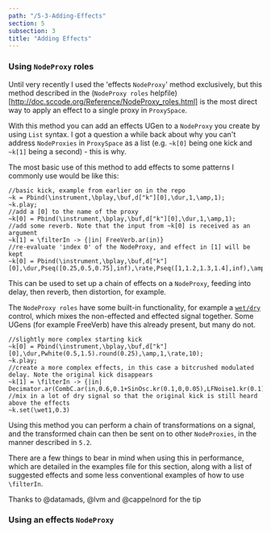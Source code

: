 ```yaml
---
path: "/5-3-Adding-Effects"
section: 5
subsection: 3
title: "Adding Effects"
---
```


### Using `NodeProxy` roles

Until very recently I used the 'effects `NodeProxy`' method exclusively, but this method described in the (`NodeProxy roles` helpfile)[http://doc.sccode.org/Reference/NodeProxy_roles.html] is the most direct way to apply an effect to a single proxy in `ProxySpace`.

With this method you can add an effects UGen to a `NodeProxy` you create by using `List` syntax. I got a question a while back about why you can't address `NodeProxies` in `ProxySpace` as a list (e.g. `~k[0]` being one kick and `~k[1]` being a second) - this is why.

The most basic use of this method to add effects to some patterns I commonly use would be like this:

```supercollider
//basic kick, example from earlier on in the repo
~k = Pbind(\instrument,\bplay,\buf,d["k"][0],\dur,1,\amp,1);
~k.play;
//add a [0] to the name of the proxy
~k[0] = Pbind(\instrument,\bplay,\buf,d["k"][0],\dur,1,\amp,1);
//add some reverb. Note that the input from ~k[0] is received as an argument
~k[1] = \filterIn -> {|in| FreeVerb.ar(in)}
//re-evaluate 'index 0' of the NodeProxy, and effect in [1] will be kept
~k[0] = Pbind(\instrument,\bplay,\buf,d["k"][0],\dur,Pseq([0.25,0.5,0.75],inf),\rate,Pseq([1,1.2,1.3,1.4],inf),\amp,1);
```

This can be used to set up a chain of effects on a `NodeProxy`, feeding into delay, then reverb, then distortion, for example.

The `NodeProxy roles` have some built-in functionality, for example a [`wet/dry`](http://www.indiana.edu/~emusic/etext/studio/chapter2_effects.shtml) control, which mixes the non-effected and effected signal together. Some UGens (for example FreeVerb) have this already present, but many do not.

```supercollider
//slightly more complex starting kick
~k[0] = Pbind(\instrument,\bplay,\buf,d["k"][0],\dur,Pwhite(0.5,1.5).round(0.25),\amp,1,\rate,10);
~k.play;
//create a more complex effects, in this case a bitcrushed modulated delay. Note the original kick disappears
~k[1] = \filterIn -> {|in| Decimator.ar(CombC.ar(in,0.6,0.1+SinOsc.kr(0.1,0,0.05),LFNoise1.kr(0.1).range(0.1,3)),1000)}
//mix in a lot of dry signal so that the original kick is still heard above the effects
~k.set(\wet1,0.3)
```

Using this method you can perform a chain of transformations on a signal, and the transformed chain can then be sent on to other `NodeProxies`, in the manner described in `5.2`.

There are a few things to bear in mind when using this in performance, which are detailed in the examples file for this section, along with a list of suggested effects and some less conventional examples of how to use `\filterIn`.

Thanks to @datamads, @lvm and @cappelnord for the tip

### Using an effects `NodeProxy`
